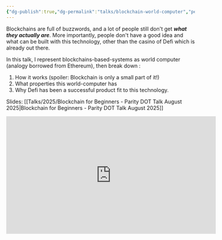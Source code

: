 ```yaml
---
{"dg-publish":true,"dg-permalink":"talks/blockchain-world-computer","permalink":"/talks/blockchain-world-computer/","created":"2025-08-31T18:59:18.719+01:00","updated":"2025-10-31T10:58:37.631+00:00"}
---
```


Blockchains are full of buzzwords, and a lot of people still don't get ***what they actually are***. More importantly, people don't have a good idea and what can be built with this technology, other than the casino of Defi which is already out there. 

In this talk, I represent blockchains-based-systems as world computer (analogy borrowed from Ethereum), then break down : 
1. How it works (spoiler: Blockchain is only a small part of it!) 
2. What properties this world-computer has 
3. Why Defi has been a successful product fit to this technology. 

Slides: [[Talks/2025/Blockchain for Beginners - Parity DOT Talk August 2025\|Blockchain for Beginners - Parity DOT Talk August 2025]]

<iframe width="560" height="315" src="https://www.youtube.com/embed/oX7uW6ZvZDk?si=rvbcYeAtULsdoLm8" title="YouTube video player" frameborder="0" allow="accelerometer; autoplay; clipboard-write; encrypted-media; gyroscope; picture-in-picture; web-share" referrerpolicy="strict-origin-when-cross-origin" allowfullscreen></iframe>
